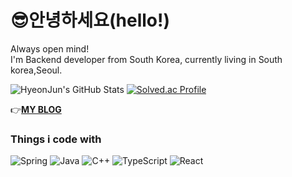 # 😎안녕하세요(hello!)
Always open mind!
<br/>
I'm Backend developer from South Korea, currently living in South korea,Seoul.

![HyeonJun's GitHub Stats](https://github-readme-stats.vercel.app/api?username=HyeonJun0527&show_icons=true&theme=radical)
[![Solved.ac Profile](http://mazassumnida.wtf/api/v2/generate_badge?boj=wschoi789)](https://solved.ac/wschoi789)

👉[**MY BLOG**](https://osumaniaddict527.tistory.com/)
<br/>
### Things i code with

![Spring](https://img.shields.io/badge/Spring-%236DB33F.svg?logo=spring&logoColor=white)
![Java](https://img.shields.io/badge/Java-%23ED8B00.svg?logo=openjdk&logoColor=white)
![C++](https://img.shields.io/badge/C++-%2300599C.svg?logo=cplusplus&logoColor=white)
![TypeScript](https://img.shields.io/badge/TypeScript-%233178C6.svg?logo=typescript&logoColor=white)
![React](https://img.shields.io/badge/React-%2361DAFB.svg?logo=react&logoColor=black)

<!--
**Hyeonjun0527/Hyeonjun0527** is a ✨ _special_ ✨ repository because its `README.md` (this file) appears on your GitHub profile.



Here are some ideas to get you started:
- 🔭 I’m currently working on ...
- 🌱 I’m currently learning ...
- 👯 I’m looking to collaborate on ...
- 🤔 I’m looking for help with ...
- 💬 Ask me about ...
- 📫 How to reach me: ...
- 😄 Pronouns: ...
- ⚡ Fun fact: ...
-->
